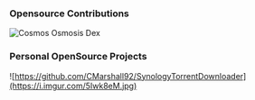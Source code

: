 ### Opensource Contributions
![Cosmos Osmosis Dex](https://imgur.com/3U4uWKh.png)

### Personal OpenSource Projects
![https://github.com/CMarshall92/SynologyTorrentDownloader](https://i.imgur.com/5Iwk8eM.jpg)
